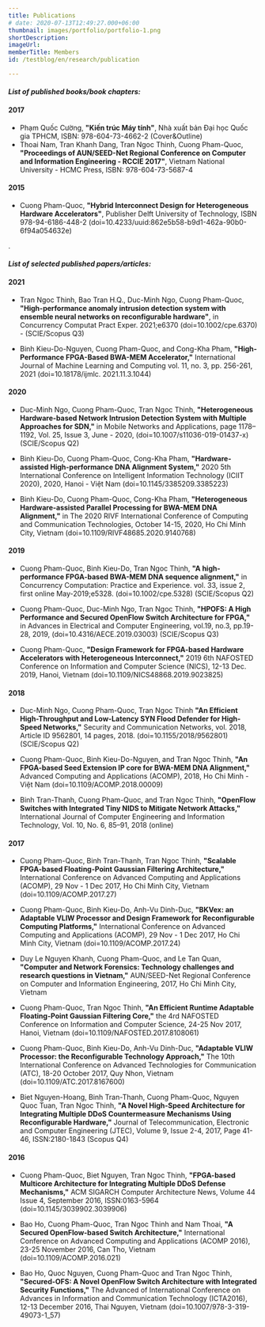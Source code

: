```yaml
---
title: Publications
# date: 2020-07-13T12:49:27.000+06:00
thumbnail: images/portfolio/portfolio-1.png
shortDescription: 
imageUrl: 
memberTitle: Members
id: /testblog/en/research/publication

---
```

#### *List of published books/book chapters:*
#### 2017

+ Phạm Quốc Cường, **"Kiến trúc Máy tính"**, Nhà xuất bản Đại học Quốc gia TPHCM, ISBN: 978-604-73-4662-2 (Cover&Outline)
+ Thoai Nam, Tran Khanh Dang, Tran Ngoc Thinh, Cuong Pham-Quoc, **"Proceedings of AUN/SEED-Net Regional Conference on Computer and Information Engineering - RCCIE 2017"**, Vietnam National University - HCMC Press, ISBN: 978-604-73-5687-4

#### 2015

+ Cuong Pham-Quoc, **"Hybrid Interconnect Design for Heterogeneous Hardware Accelerators"**, Publisher Delft University of Technology, ISBN 978-94-6186-448-2 (doi=10.4233/uuid:862e5b58-b9d1-462a-90b0-6f94a054632e)

.

#### *List of selected published papers/articles:*

#### 2021

+ Tran Ngoc Thinh, Bao Tran H.Q., Duc-Minh Ngo, Cuong Pham-Quoc, **"High-performance anomaly intrusion detection system with ensemble neural networks on reconfigurable hardware"**, in Concurrency Computat Pract Exper. 2021;e6370 (doi=10.1002/cpe.6370) - (SCIE/Scopus Q3)

+ Binh Kieu-Do-Nguyen, Cuong Pham-Quoc, and Cong-Kha Pham, **"High-Performance FPGA-Based BWA-MEM Accelerator,"** International Journal of Machine Learning and Computing vol. 11, no. 3, pp. 256-261, 2021 (doi=10.18178/ijmlc. 2021.11.3.1044)

#### 2020

+ Duc-Minh Ngo, Cuong Pham-Quoc, Tran Ngoc Thinh, **"Heterogeneous Hardware-based Network Intrusion Detection System with Multiple Approaches for SDN,"** in Mobile Networks and Applications, page 1178–1192, Vol. 25, Issue 3, June - 2020, (doi=10.1007/s11036-019-01437-x) (SCIE/Scopus Q2)

+ Binh Kieu-Do, Cuong Pham-Quoc, Cong-Kha Pham, **"Hardware-assisted High-performance DNA Alignment System,"** 2020 5th International Conference on Intelligent Information Technology (ICIIT 2020), 2020, Hanoi - Việt Nam (doi=10.1145/3385209.3385223)

+ Binh Kieu-Do, Cuong Pham-Quoc, Cong-Kha Pham, **"Heterogeneous Hardware-assisted Parallel Processing for BWA-MEM DNA Alignment,"** in The 2020 RIVF International Conference of Computing and Communication Technologies, October 14-15, 2020, Ho Chi Minh City, Vietnam (doi=10.1109/RIVF48685.2020.9140768)

#### 2019

+ Cuong Pham-Quoc, Binh Kieu-Do, Tran Ngoc Thinh, **"A high-performance FPGA-based BWA-MEM DNA sequence alignment,"** in Concurrency Computation: Practice and Experience. vol. 33, issue 2, first online May-2019;e5328. (doi=10.1002/cpe.5328) (SCIE/Scopus Q2)

+ Cuong Pham-Quoc, Duc-Minh Ngo, Tran Ngoc Thinh, **"HPOFS: A High Performance and Secured OpenFlow Switch Architecture for FPGA,"** in Advances in Electrical and Computer Engineering, vol.19, no.3, pp.19-28, 2019, (doi=10.4316/AECE.2019.03003) (SCIE/Scopus Q3)

+ Cuong Pham-Quoc, **"Design Framework for FPGA-based Hardware Accelerators with Heterogeneous Interconnect,"** 2019 6th NAFOSTED Conference on Information and Computer Science (NICS), 12-13 Dec. 2019, Hanoi, Vietnam (doi=10.1109/NICS48868.2019.9023825)

#### 2018

+ Duc-Minh Ngo, Cuong Pham-Quoc, Tran Ngoc Thinh **"An Efficient High-Throughput and Low-Latency SYN Flood Defender for High-Speed Networks,"** Security and Communication Networks, vol. 2018, Article ID 9562801, 14 pages, 2018. (doi=10.1155/2018/9562801) (SCIE/Scopus Q2)

+ Cuong Pham-Quoc, Binh Kieu-Do-Nguyen, and Tran Ngoc Thinh, **"An FPGA-based Seed Extension IP core for BWA-MEM DNA Alignment,"** Advanced Computing and Applications (ACOMP), 2018, Ho Chi Minh - Việt Nam (doi=10.1109/ACOMP.2018.00009)

+ Binh Tran-Thanh, Cuong Pham-Quoc, and Tran Ngoc Thinh, **"OpenFlow Switches with Integrated Tiny NIDS to Mitigate Network Attacks,"** International Journal of Computer Engineering and Information Technology, Vol. 10, No. 6, 85–91, 2018 (online)

#### 2017

+ Cuong Pham-Quoc, Binh Tran-Thanh, Tran Ngoc Thinh, **"Scalable FPGA-based Floating-Point Gaussian Filtering Architecture,"** International Conference on Advanced Computing and Applications (ACOMP), 29 Nov - 1 Dec 2017, Ho Chi Minh City, Vietnam (doi=10.1109/ACOMP.2017.27)

+ Cuong Pham-Quoc, Binh Kieu-Do, Anh-Vu Dinh-Duc, **"BKVex: an Adaptable VLIW Processor and Design Framework for Reconfigurable Computing Platforms,"** International Conference on Advanced Computing and Applications (ACOMP), 29 Nov - 1 Dec 2017, Ho Chi Minh City, Vietnam (doi=10.1109/ACOMP.2017.24)

+ Duy Le Nguyen Khanh, Cuong Pham-Quoc, and Le Tan Quan, **"Computer and Network Forensics: Technology challenges and research questions in Vietnam,"** AUN/SEED-Net Regional Conference on Computer and Information Engineering, 2017, Ho Chi Minh City, Vietnam

+ Cuong Pham-Quoc, Tran Ngoc Thinh, **"An Efficient Runtime Adaptable Floating-Point Gaussian Filtering Core,"** the 4rd NAFOSTED Conference on Information and Computer Science, 24-25 Nov 2017, Hanoi, Vietnam (doi=10.1109/NAFOSTED.2017.8108061)

+ Cuong Pham-Quoc, Binh Kieu-Do, Anh-Vu Dinh-Duc, **"Adaptable VLIW Processor: the Reconfigurable Technology Approach,"** The 10th International Conference on Advanced Technologies for Communication (ATC), 18-20 October 2017, Quy Nhon, Vietnam (doi=10.1109/ATC.2017.8167600)

+ Biet Nguyen-Hoang, Binh Tran-Thanh, Cuong Pham-Quoc, Nguyen Quoc Tuan, Tran Ngoc Thinh, **"A Novel High-Speed Architecture for Integrating Multiple DDoS Countermeasure Mechanisms Using Reconfigurable Hardware,"** Journal of Telecommunication, Electronic and Computer Engineering (JTEC), Volume 9, Issue 2-4, 2017, Page 41-46, ISSN:2180-1843 (Scopus Q4)

#### 2016

+ Cuong Pham-Quoc, Biet Nguyen, Tran Ngoc Thinh, **"FPGA-based Multicore Architecture for Integrating Multiple DDoS Defense Mechanisms,"** ACM SIGARCH Computer Architecture News, Volume 44 Issue 4, September 2016, ISSN:0163-5964 (doi=10.1145/3039902.3039906)

+ Bao Ho, Cuong Pham-Quoc, Tran Ngoc Thinh and Nam Thoai, **"A Secured OpenFlow-based Switch Architecture,"** International Conference on Advanced Computing and Applications (ACOMP 2016), 23-25 November 2016, Can Tho, Vietnam (doi=10.1109/ACOMP.2016.021)

+ Bao Ho, Quoc Nguyen, Cuong Pham-Quoc and Tran Ngoc Thinh, **"Secured-OFS: A Novel OpenFlow Switch Architecture with Integrated Security Functions,"** The Advanced of International Conference on Advances in Information and Communication Technology (ICTA2016), 12-13 December 2016, Thai Nguyen, Vietnam (doi=10.1007/978-3-319-49073-1_57)